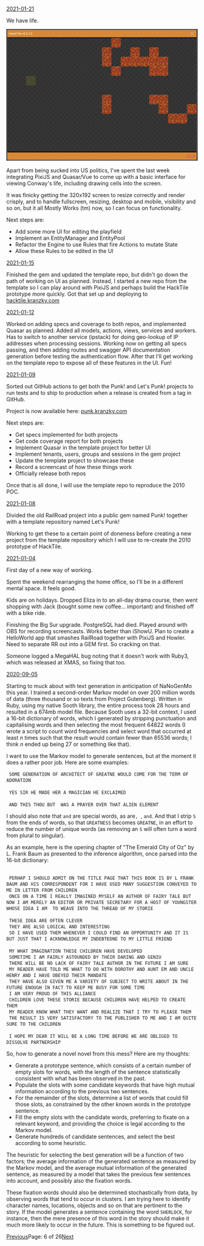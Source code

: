 [2021-01-21](/diary/2021/01/21.md)

We have life.

![Conway](/diary/assets/v0.0.13.png)

Apart from being sucked into US politics, I've spent the last week integrating PixiJS and Quasar/Vue to come up with a basic interface for viewing Conway's life, including drawing cells into the screen.

It was finicky getting the 320x192 screen to resize correctly and render crisply, and to handle fullscreen, resizing, desktop and mobile, visibility and so on, but it all Mostly Works (tm) now, so I can focus on functionality.

Next steps are:

- Add some more UI for editing the playfield
- Implement an EntityManager and EntityPool
- Refactor the Engine to use Rules that fire Actions to mutate State
- Allow these Rules to be edited in the UI

[2021-01-15](/diary/2021/01/15.md)

Finished the gem and updated the template repo, but didn't go down the path of working on UI as planned. Instead, I started a new repo from the template so I can play around with PixiJS and perhaps build the HackTile prototype more quickly. Got that set up and deploying to [hacktile.kranzky.com](https://hacktile.kranzky.com)

[2021-01-12](/diary/2021/01/12.md)

Worked on adding specs and coverage to both repos, and implemented Quasar as planned. Added all models, actions, views, services and workers. Has to switch to another service (ipstack) for doing geo-lookup of IP addresses when processing sessions. Working now on getting all specs passing, and then adding routes and swagger API documentation generation before testing the authentication flow. After that I'll get working on the template repo to expose all of these features in the UI. Fun!

[2021-01-09](/diary/2021/01/09.md)

Sorted out GitHub actions to get both the Punk! and Let's Punk! projects to run tests and to ship to production when a release is created from a tag in GitHub.

Project is now available here: [punk.kranzky.com](https://punk.kranzky.com)

Next steps are:

- Get specs implemented for both projects
- Get code coverage report for both projects
- Implement Quasar in the template project for better UI
- Implement tenants, users, groups and sessions in the gem project
- Update the template project to showcase these
- Record a screencast of how these things work
- Officially release both repos

Once that is all done, I will use the template repo to reproduce the 2010 POC.

[2021-01-08](/diary/2021/01/08.md)

Divided the old RailRoad project into a public gem named Punk! together with a template repository named Let's Punk!

Working to get these to a certain point of doneness before creating a new project from the template repository which I will use to re-create the 2010 prototype of HackTile.

[2021-01-04](/diary/2021/01/04.md)

First day of a new way of working.

Spent the weekend rearranging the home office, so I'll be in a different mental space. It feels good.

Kids are on holidays. Dropped Eliza in to an all-day drama course, then went shopping with Jack (bought some new coffee... important) and finished off with a bike ride.

Finishing the Big Sur upgrade. PostgreSQL had died. Played around with OBS for recording screencasts. Works better than iShowU. Plan to create a HelloWorld app that smashes RailRoad together with PixiJS and Howler. Need to separate RR out into a GEM first. So cracking on that.

Someone logged a MegaHAL bug noting that it doesn't work with Ruby3, which was released at XMAS, so fixing that too.

[2020-09-05](/diary/2020/09/05.md)

Starting to muck about with text generation in anticipation of NaNoGenMo this year. I trained a second-order Markov model on over 200 million words of data (three thousand or so texts from Project Gutenberg). Written in Ruby, using my native Sooth library, the entire process took 28 hours and resulted in a 674mb model file. Because Sooth uses a 32-bit context, I used a 16-bit dictionary of words, which I generated by stripping punctuation and capitalising words and then selecting the most frequent 64822 words (I wrote a script to count word frequencies and select word that occurred at least _n_ times such that the result would contain fewer than 65536 words; I think _n_ ended up being 27 or something like that).

I want to use the Markov model to generate sentences, but at the moment it does a rather poor job. Here are some examples:

```
 SOME GENERATION OF ARCHITECT OF GREATNE WOULD COME FOR THE TERM OF ADORATION 

 YES SIR HE MADE HER A MAGICIAN HE EXCLAIMED 

 AND THIS THOU BUT  WAS A PRAYER OVER THAT ALIEN ELEMENT 
```

I should also note that `` and `` are special words, as are``, ``, `` and ``. And that I strip `S` from the ends of words, so that `GREATNESS` becomes `GREATNE`, in an effort to reduce the number of unique words (as removing an `S` will often turn a word from plural to singular).

As an example, here is the opening chapter of "The Emerald City of Oz" by L. Frank Baum as presented to the inference algorithm, once parsed into the 16-bit dictionary:

```

 PERHAP I SHOULD ADMIT ON THE TITLE PAGE THAT THIS BOOK IS BY L FRANK BAUM AND HIS CORRESPONDENT FOR I HAVE USED MANY SUGGESTION CONVEYED TO ME IN LETTER FROM CHILDREN 
 ONCE ON A TIME I REALLY IMAGINED MYSELF AN AUTHOR OF FAIRY TALE BUT NOW I AM MERELY AN EDITOR OR PRIVATE SECRETARY FOR A HOST OF YOUNGSTER WHOSE IDEA I AM  TO WEAVE INTO THE THREAD OF MY STORIE 

 THESE IDEA ARE OFTEN CLEVER 
 THEY ARE ALSO LOGICAL AND INTERESTING 
 SO I HAVE USED THEM WHENEVER I COULD FIND AN OPPORTUNITY AND IT IS BUT JUST THAT I ACKNOWLEDGE MY INDEBTEDNE TO MY LITTLE FRIEND 

 MY WHAT IMAGINATION THESE CHILDREN HAVE DEVELOPED 
 SOMETIME I AM FAIRLY ASTOUNDED BY THEIR DARING AND GENIU 
 THERE WILL BE NO LACK OF FAIRY TALE AUTHOR IN THE FUTURE I AM SURE 
 MY READER HAVE TOLD ME WHAT TO DO WITH DOROTHY AND AUNT EM AND UNCLE HENRY AND I HAVE OBEYED THEIR MANDATE 
 THEY HAVE ALSO GIVEN ME A VARIETY OF SUBJECT TO WRITE ABOUT IN THE FUTURE ENOUGH IN FACT TO KEEP ME BUSY FOR SOME TIME 
 I AM VERY PROUD OF THIS ALLIANCE 
 CHILDREN LOVE THESE STORIE BECAUSE CHILDREN HAVE HELPED TO CREATE THEM 
 MY READER KNOW WHAT THEY WANT AND REALIZE THAT I TRY TO PLEASE THEM 
 THE RESULT IS VERY SATISFACTORY TO THE PUBLISHER TO ME AND I AM QUITE SURE TO THE CHILDREN 

 I HOPE MY DEAR IT WILL BE A LONG TIME BEFORE WE ARE OBLIGED TO DISSOLVE PARTNERSHIP 

```

So, how to generate a novel novel from this mess? Here are my thoughts:

- Generate a prototype sentence, which consists of a certain number of empty slots for words, with the length of the sentence statistically consistent with what has been observed in the past.
- Populate the slots with some candidate keywords that have high mutual information according to the previous two sentences.
- For the remainder of the slots, determine a list of words that could fill those slots, as constrained by the other known words in the prototype sentence.
- Fill the empty slots with the candidate words, preferring to fixate on a relevant keyword, and providing the choice is legal according to the Markov model.
- Generate hundreds of candidate sentences, and select the best according to some heuristic.

The heuristic for selecting the best generation will be a function of two factors; the average information of the generated sentence as measured by the Markov model, and the average mutual information of the generated sentence, as measured by a model that takes the previous few sentences into account, and possibly also the fixation words.

These fixation words should also be determined stochastically from data, by observing words that tend to occur in clusters. I am trying here to identify character names, locations, objects and so on that are pertinent to the story. If the model generates a sentence containing the word `SHERLOCK`, for instance, then the mere presence of this word in the story should make it much more likely to occur in the future. This is something to be figured out.

[Previous](/diary/page5)Page: 6 of 26[Next](/diary/page7)